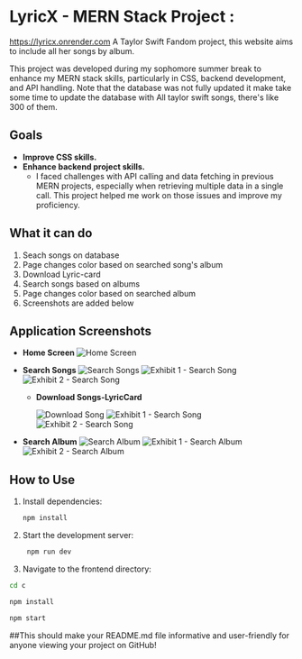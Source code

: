 # LyricX - MERN Stack Project :

https://lyricx.onrender.com
A Taylor Swift Fandom project, this website aims to include all her songs by album.

This project was developed during my sophomore summer break to enhance my MERN stack skills, particularly in CSS, backend development, and API handling. Note that the database was not fully updated it make take some time to update the database with All taylor swift songs, there's like 300 of them.

## Goals

- **Improve CSS skills.**
- **Enhance backend project skills.**
  - I faced challenges with API calling and data fetching in previous MERN projects, especially when retrieving multiple data in a single call. This project helped me work on those issues and improve my proficiency.
## What it can do
1. Seach songs on database
2. Page changes color based on searched song's album
3. Download Lyric-card
4. Search songs based on albums
5. Page changes color based on searched album
6. Screenshots are added below
## Application Screenshots

- **Home Screen**
  ![Home Screen](home.png)
- **Search Songs**
  ![Search Songs](searsongs.png)
  ![Exhibit 1 - Search Song](exhibit-1_searchsong.png)
  ![Exhibit 2 - Search Song](exhibit-2_searchsong.png)

  - **Download Songs-LyricCard**

    ![Download Song](download_image.png)
    ![Exhibit 1 - Search Song](Red.png)
    ![Exhibit 2 - Search Song](willow.png)

- **Search Album**
  ![Search Album](searchalbum.png)
  ![Exhibit 1 - Search Album](exhibit-1_searchalbum.png)
  ![Exhibit 2 - Search Album](exhibit-2_searchalbum.png)

## How to Use

1. Install dependencies:
   ```bash
   npm install
   ```
2. Start the development server:
   ```bash
    npm run dev
   ```
3. Navigate to the frontend directory:

```bash
cd c
```

```bash
npm install
```

```bash
npm start
```

##This should make your README.md file informative and user-friendly for anyone viewing your project on GitHub!
